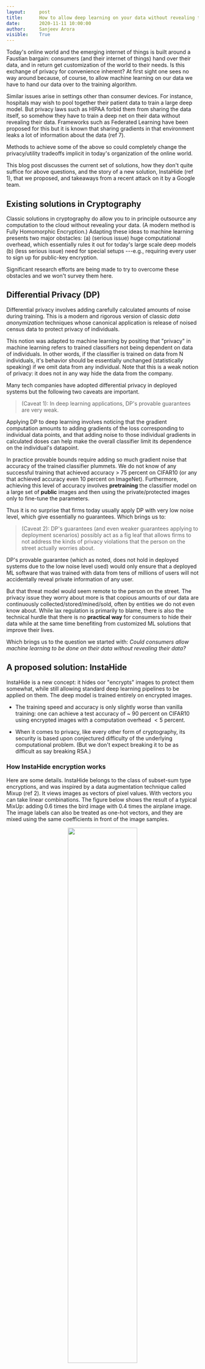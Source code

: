 ```yaml
---
layout:     post
title:      How to allow deep learning on your data without revealing the data 
date:       2020-11-11 10:00:00
author:     Sanjeev Arora
visible:    True
---
```


Today's online world and the emerging internet of things is built around a Faustian bargain:  consumers (and their internet of things) hand over their data, and in return get customization of the world to their needs.  Is this exchange of privacy for convenience inherent? At first sight one sees no way around because, of course, to allow machine learning on our data we have to hand our data over to the training algorithm. 

Similar issues arise in settings other than consumer devices. For instance, hospitals may wish to pool together their patient data to train a large deep model. But privacy laws such as HIPAA forbid them from sharing the data itself, so somehow they have to train a deep net on their data without revealing their data. Frameworks such as Federated Learning have been proposed for this but it is known that sharing gradients in that environment leaks a lot of information about the data (ref 7). 

Methods to achieve some of the above  so could completely change the privacy/utility tradeoffs implicit in today's organization of the online world.

This blog post discusses the current set of solutions,  how they don't quite suffice for above questions, and the story of a new solution, InstaHide (ref 1), that we proposed, and takeaways from a recent attack on it by a Google team. 

## Existing solutions in Cryptography  

Classic solutions in cryptography do allow you to in principle outsource any computation to the cloud without revealing your data. (A modern method is Fully Homomorphic Encryption.) Adapting these ideas to machine learning  presents two major obstacles: (a) (serious issue) huge computational overhead, which essentially rules it out for today's large scale deep models (b) (less serious issue) need for special setups ---e.g., requiring every user to sign up for public-key encryption.  

Significant research efforts are being made to try to overcome these obstacles and we won't survey them here. 


##  Differential Privacy (DP)

 Differential privacy involves adding carefully calculated amounts of noise during training. This is a modern and rigorous version of classic    *data anonymization* techniques whose canonical application is release of noised census data to protect privacy of individuals.
 
This notion was adapted to machine learning by positing that "privacy" in machine learning refers to trained classifiers not being dependent on data of individuals. In other words, if the classifier is trained on data from N individuals, it's behavior should be essentially unchanged (statistically speaking) if we omit data from any individual. Note that this is a weak notion of privacy: it does not in any way hide the data from the company. 

Many tech companies have adopted differential privacy in deployed systems but the following two caveats are important.


>(Caveat 1): In deep learning applications, DP's provable guarantees are very weak.

Applying DP to deep learning involves noticing that the gradient computation amounts to adding gradients of the loss corresponding to individual data points, and that adding noise to those individual gradients in calculated doses can help make the overall classifier limit its dependence on the individual's datapoint. 

In practice provable bounds require adding so much gradient noise that accuracy of the trained classifier plummets. We do not know of any successful training that achieved accuracy > 75 percent on CIFAR10 (or any that achieved accuracy even 10 percent on ImageNet). Furthermore, achieving this level of accuracy involves **pretraining** the classifier model on a large set of **public** images and then using the private/protected images  only to fine-tune the parameters. 

Thus it is no surprise that firms today usually apply DP with very low noise level, which give essentially no guarantees. Which brings us to:


> (Caveat 2): DP's guarantees (and even weaker guarantees applying to deployment scenarios) possibly act as a fig leaf that allows firms to not address  the kinds of privacy violations that the person on the street actually worries about.

DP's provable guarantee (which as noted, does not hold in deployed systems due to the low noise level used) would only ensure that  a deployed ML software that was trained with data from tens of millions of users will not accidentally reveal private information of any user. 


But that threat model would seem remote to the person on the street. The privacy issue they worry about more is that copious amounts of our data are continuously collected/stored/mined/sold, often by entities we do not even know about. While  lax regulation is primarily to blame,  there is also the technical hurdle  that  there  is no **practical way** for consumers to hide their data while at the same time benefiting from customized ML solutions that improve their lives.  

Which brings us to the question we started with: *Could consumers allow machine learning to be done on their data without revealing their data?*



## A proposed solution: InstaHide

InstaHide is a new concept: it hides oor "encrypts" images to protect them somewhat,  while still allowing standard deep learning pipelines to be applied on them. The deep model is trained entirely on encrypted images. 
 
- The training speed and accuracy is only slightly worse than vanilla training: one can achieve a test accuracy of ~ 90 percent on CIFAR10 using encrypted images with a computation overhead $< 5$ percent.

- When it comes to privacy, like every other form of cryptography, its security is based upon conjectured difficulty of the underlying computational problem.
(But we don't expect breaking it to be as difficult as say breaking RSA.) 

### How InstaHide encryption works

Here are some details. InstaHide  belongs to the class of subset-sum type encryptions, and was inspired by a data augmentation technique called Mixup (ref 2). It views images as vectors of pixel values. With vectors you can take linear combinations. The figure below shows the result of a typical MixUp: adding  0.6 times the bird image  with 0.4 times the airplane image. The image labels can also be treated as one-hot vectors, and they are mixed using the same coefficients in front of the image samples.

<p style="text-align:center;">
<img src="/assets/mixup.png" width="60%" />
</p>


To encrypt the bird image, InstaHide does mixup (i.e., combination with nonnegative coefficients) with one other randomly chosen training image, and with two  other images chosen randomly from a large public dataset like imagenet.  The coefficients 0.6., 0.4 etc. in the figure  are also chosen at random. Then it takes this composite image and for every pixel value, it randomly flips the sign. With that, we get the encrypted images and labels. All random choices made in this encryption act as a one-time key that is never re-used to encrypt other images. 

InstaHide has a parameter $k$ denoting how many images are mixed; in the picture, we have $k=4$. The figure below shows this encryption mechanism. 

<p style="text-align:center;">
<img src="/assets/instahide.png" width="80%" />
</p>


When plugged into the standard deep learning with a private dataset of $n$ images, in each epoch of training (say $T$ epochs in total), InstaHide will re-encrypt each image in the  dataset using a random one-time key. This will gives $n\times T$ encrypted images in total.

### The security argument


We conjectured, based upon intuitions from computational complexity of the k-vector-subset-sum problem (citations), that extracting information about the images could time $N^{k-2}$. Here $N$, the size of the public dataset, can be tens or hundreds of millions, so it might be infeasible for real-life attackers.

We also released a [challenge dataset](https://github.com/Hazelsuko07/InstaHide_Challenge) with $k=6, n=100, T=50$ to enable further investigation of InstaHide's security. 


## Google Team's recent attack on InstaHide


Recently, researchers at Google have shared with us a manuscript with a two-step reconstruction attack[3] against InstaHide. 

***TL;DR: They used 12 hours on Google's best GPUs to get partial recovery of our 100 challenge encryptions and  130 CPU hours to break the encryption completely. Furthermore, the latter was possible entirely because we used an insecure random number generator, and they used exhaustive search over random seeds.***

Now the details. 

The attack takes $n\times T$ InstaHide-encrypted images as the input, ($n$ is the size of the private dataset, $T$ is the number of training epochs), and returns a reconstruction of the private dataset. It goes as follows.



- Map $n \times T$ encryptions into $n$ private images, by clustering encryptions of a same private image as a group. This is achieved by firstly building a graph representing pairwise similarity between encrypted images, and then assign each encryption a private image. In their implementation, they train a neural network to annotate pairwise similarity between encryptions. 

- Then, given the encrypted images and the mapping, they solve a nonlinear optimization problem via gradient desent to recover an approximation of the original private dataset.

Using Google's powerful GPU, it took them 10 hours to train the neural network for similarity annotation, and about another hour to get an approximation of our challenge set of $100$ images with $k=6, n=100, T=50$. This gave them vaguely correct images, with significant unclear areas and color shift.


They also proposed a different strategy which abuses the vulnerability of NumPy and PyTorch's random number generator (* Aargh; we didn't use a secure random number generator.*) They did  brute force search of $2^{32}$ possible initial random seeds, which allows them to reproduce the randomness during encryption, and thus perform a pixel-perfect reconstruction. As they reported, this attack takes 120 CPU hours (they parallelize across 100 cores to obtain the solution in a little over an hour). We will have this implementation flaw fixed in an updated version.



### Thoughts on this attack

Though the attack is clever and impressive, we feel that the long-term take-away is still unclear for several reasons.

> Variants of InstaHide seem to evade the attack. 

The challenge set contained 50 encryptions each of 100 images. This corresponds to using encrypted images for 50 epochs. But as done in existing settings that use DP, one can pretrain the deep model using non-private images and then fine-tune it with fewer epochs of the private images. Using a similar pipeline DPSGD (ref. 4), by pretraining a ResNet-18 on CIFAR100 (the public dataset) and finetuning  for $10$ epochs on CIFAR10 (the private dataset)  gives accuracy of 83 percent, still far better than any provable guarantees using DP on this dataset. The Google team conceded that their attack probably would not work in this setting. 

Similarly using InstaHide purely at inference time (i.e., using ML, instead of training ML) still should be completely secure since only one encryption of the image is released. The Google attack can't work here at all.  

> InstaHide was never intended to be a mission-critical encryption like RSA.

InstaHide is designed to give users and the internet of things a *light-weight* encryption method that allows them to use machine learning without giving eavesdroppers or servers access to their raw data. There is no other cost-effective alternative to InstaHide for this application. If it takes Google's powerful computers a few hours  to break our challenge set of 100 images, this is not yet a cost-effective attack  in the intended settings. 

More important, the challenge dataset corresponded to an ambitious form of security, where the encrypted images themselves are released to the world. The more typical application is a Federated Learning[5] scenario: the adversary observes shared gradients that are computed using encrypted images (he also has access to the trained model). The attacks in this paper do not currently apply to that scenario. This is also the idea in **TextHide**, an adaptation of InstaHide to text data. 

## Takeways

Users need lightweight encryptions that can be applied in real time to large amounts of data, and yet allow them to take benefit of Machine Learning on the cloud. Methods to do so could completely change the privacy/utility tradeoffs implicitly assumed in today's tech world. 

InstaHide is the only such tool right now, and we now know that it provides moderate security that may be enough for many applications. 



### References
[1] [**InstaHide: Instance-hiding Schemes for Private Distributed Learning**](http://arxiv.org/abs/2010.02772), *Yangsibo Huang, Zhao Song, Kai Li, Sanjeev Arora*, ICML 2020

[2] [**mixup: Beyond Empirical Risk Minimization**](https://arxiv.org/abs/1710.09412), *Hongyi Zhang, Moustapha Cisse, Yann N. Dauphin, David Lopez-Paz*, ICLR 2018

[3] [**An Attack on InstaHide: Is Private Learning Possible with Instance Encoding?**](https://arxiv.org/pdf/2011.05315.pdf) *Nicholas Carlini, Samuel Deng, Sanjam Garg, Somesh Jha, Saeed Mahloujifar, Mohammad Mahmoody, Shuang Song, Abhradeep Thakurta, Florian Tramèr*, arxiv preprint

[4] [**Deep Learning with Differential Privacy**](https://arxiv.org/abs/1607.00133), *Martín Abadi, Andy Chu, Ian Goodfellow, H. Brendan McMahan, Ilya Mironov, Kunal Talwar, Li Zhang*, ACM CCS 2016

[5] [**Federated learning: Strategies for improving communication efficiency**](https://arxiv.org/abs/1610.05492), *Jakub Konečný, H. Brendan McMahan, Felix X. Yu, Peter Richtárik, Ananda Theertha Suresh, Dave Bacon*, NeurIPS Workshop 2016

[6] [**A method for obtaining digital signatures and public-key cryptosystems**](https://people.csail.mit.edu/rivest/Rsapaper.pdf), *R.L. Rivest, A. Shamir, and L. Adleman*, Communications of the ACM 1978

[7] [**Deep leakage from gradients**](https://arxiv.org/abs/1906.08935), *Ligeng Zhu, Zhijian Liu, and Song Han.* Neurips19.
